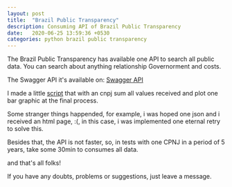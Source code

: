 ```yaml
---
layout: post
title:  "Brazil Public Transparency"
description: Consuming API of Brazil Public Transparency
date:   2020-06-25 13:59:36 +0530
categories: python brazil public transparency
---
```


The Brazil Public Transparency has available one API to search all public data. You can search about anything relationship Governorment and costs.

The Swagger API it's available on: [Swagger API](http://www.portaltransparencia.gov.br/api-de-dados)

I made a little [script](https://github.com/fagnercandido/brazil-public-transparency/tree/master) that with an cnpj sum all values received and plot one bar graphic at the final process.

Some stranger things happended, for example, i was hoped one json and i received an html page,  :(, in this case, i was implemented one eternal retry to solve this.

Besides that, the API is not faster, so, in tests with one CPNJ in a period of 5 years, take some 30min to consumes all data.

and that's all folks!

If you have any doubts, problems or suggestions, just leave a message.
